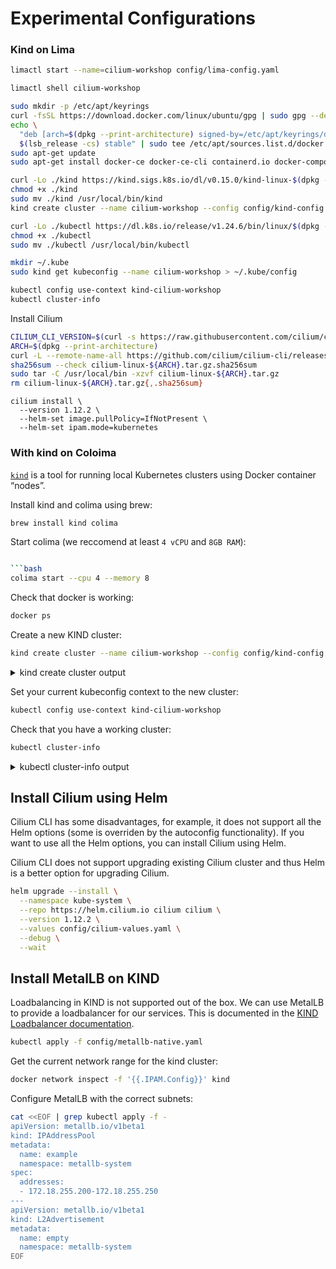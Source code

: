 # Experimental Configurations

### Kind on Lima

```bash
limactl start --name=cilium-workshop config/lima-config.yaml
```

```bash
limactl shell cilium-workshop
```

```bash
sudo mkdir -p /etc/apt/keyrings
curl -fsSL https://download.docker.com/linux/ubuntu/gpg | sudo gpg --dearmor -o /etc/apt/keyrings/docker.gpg
echo \
  "deb [arch=$(dpkg --print-architecture) signed-by=/etc/apt/keyrings/docker.gpg] https://download.docker.com/linux/ubuntu \
  $(lsb_release -cs) stable" | sudo tee /etc/apt/sources.list.d/docker.list > /dev/null
sudo apt-get update
sudo apt-get install docker-ce docker-ce-cli containerd.io docker-compose-plugin
```

```bash
curl -Lo ./kind https://kind.sigs.k8s.io/dl/v0.15.0/kind-linux-$(dpkg --print-architecture)
chmod +x ./kind
sudo mv ./kind /usr/local/bin/kind
kind create cluster --name cilium-workshop --config config/kind-config.yaml
```

```bash
curl -Lo ./kubectl https://dl.k8s.io/release/v1.24.6/bin/linux/$(dpkg --print-architecture)/kubectl
chmod +x ./kubectl
sudo mv ./kubectl /usr/local/bin/kubectl
```

```bash
mkdir ~/.kube
sudo kind get kubeconfig --name cilium-workshop > ~/.kube/config
```

```bash
kubectl config use-context kind-cilium-workshop
kubectl cluster-info
```

Install Cilium

```bash
CILIUM_CLI_VERSION=$(curl -s https://raw.githubusercontent.com/cilium/cilium-cli/master/stable.txt)
ARCH=$(dpkg --print-architecture)
curl -L --remote-name-all https://github.com/cilium/cilium-cli/releases/download/${CILIUM_CLI_VERSION}/cilium-linux-${ARCH}.tar.gz{,.sha256sum}
sha256sum --check cilium-linux-${ARCH}.tar.gz.sha256sum
sudo tar -C /usr/local/bin -xzvf cilium-linux-${ARCH}.tar.gz
rm cilium-linux-${ARCH}.tar.gz{,.sha256sum}
```

```
cilium install \
  --version 1.12.2 \
  --helm-set image.pullPolicy=IfNotPresent \
  --helm-set ipam.mode=kubernetes
```

### With kind on Coloima

[`kind`][kind] is a tool for running local Kubernetes clusters using Docker container “nodes”.

[kind]: https://kind.sigs.k8s.io/

Install kind and colima using brew:

```bash
brew install kind colima
```

Start colima (we reccomend at least `4 vCPU` and `8GB RAM`):

```bash

```bash
colima start --cpu 4 --memory 8
```

Check that docker is working:

```bash
docker ps
```

Create a new KIND cluster:

```bash
kind create cluster --name cilium-workshop --config config/kind-config.yaml
```

<details>
  <summary>kind create cluster output</summary>

  ```bash
  Creating cluster "cilium-workshop" ...
   ✓ Ensuring node image (kindest/node:v1.25.2) 🖼
   ✓ Preparing nodes 📦 📦 📦 📦
   ✓ Writing configuration 📜
   ✓ Starting control-plane 🕹️
   ✓ Installing StorageClass 💾
   ✓ Joining worker nodes 🚜
  Set kubectl context to "kind-cilium-workshop"
  You can now use your cluster with:

  kubectl cluster-info --context kind-cilium-workshop

  Have a nice day! 👋
  ```
</details>

Set your current kubeconfig context to the new cluster:

```bash
kubectl config use-context kind-cilium-workshop
```

Check that you have a working cluster:

```bash
kubectl cluster-info
```

<details>
  <summary>kubectl cluster-info output</summary>

  ```bash
  Kubernetes control plane is running at https://127.0.0.1:61148
  CoreDNS is running at https://127.0.0.1:61148/api/v1/namespaces/kube-system/services/kube-dns:dns/proxy

  To further debug and diagnose cluster problems, use 'kubectl cluster-info dump'.
  ```
</details>

## Install Cilium using Helm

Cilium CLI has some disadvantages, for example, it does not support all the Helm
options (some is overriden by the autoconfig functionality). If you want to use
all the Helm options, you can install Cilium using Helm.

Cilium CLI does not support upgrading existing Cilium cluster and thus Helm is a
better option for upgrading Cilium.

```bash
helm upgrade --install \
  --namespace kube-system \
  --repo https://helm.cilium.io cilium cilium \
  --version 1.12.2 \
  --values config/cilium-values.yaml \
  --debug \
  --wait
```

## Install MetalLB on KIND

Loadbalancing in KIND is not supported out of the box. We can use MetalLB to
provide a loadbalancer for our services. This is documented in the [KIND
Loadbalancer documentation][kind-lb-docs].

[kind-lb-docs]: https://kind.sigs.k8s.io/docs/user/loadbalancer/

```bash
kubectl apply -f config/metallb-native.yaml
```

Get the current network range for the kind cluster:

```bash
docker network inspect -f '{{.IPAM.Config}}' kind
```

Configure MetalLB with the correct subnets:

```bash
cat <<EOF | grep kubectl apply -f -
apiVersion: metallb.io/v1beta1
kind: IPAddressPool
metadata:
  name: example
  namespace: metallb-system
spec:
  addresses:
  - 172.18.255.200-172.18.255.250
---
apiVersion: metallb.io/v1beta1
kind: L2Advertisement
metadata:
  name: empty
  namespace: metallb-system
EOF
```

